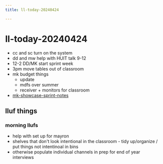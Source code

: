 ```yaml
---
title: ll-today-20240424

---
```


# ll-today-20240424

- cc and sc turn on the system
- dd and mw help with HUIT talk 9-12
- 12-2 DD/MK start sprint week
- 3pm move tables out of classroom
- mk budget things
    - update
    - mdfs over summer
    - receiver + monitors for classroom
- [mk-showcase-sprint-notes](/Mbii4RRYT4-xcp-SnCrMig)

## lluf things
### morning llufs
* help with set up for mayron
* shelves that don't look intentional in the classroom - tidy up/organize / put things not intentinoal in bins
* otherwise populate individual channels in prep for end of year interviews
